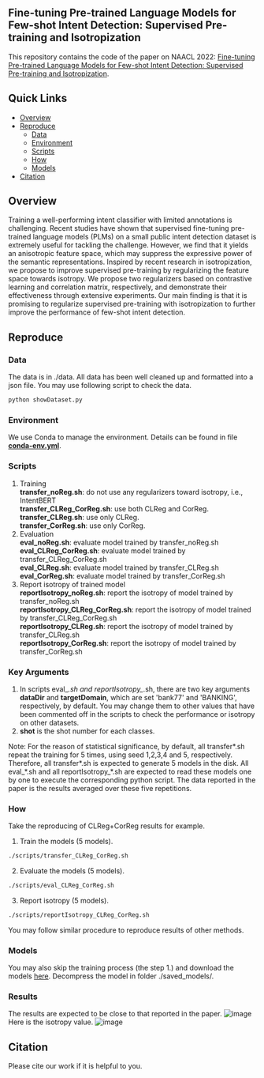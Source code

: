 ## Fine-tuning Pre-trained Language Models for Few-shot Intent Detection: Supervised Pre-training and Isotropization

This repository contains the code of the paper on NAACL 2022: [Fine-tuning Pre-trained Language Models for Few-shot Intent Detection: Supervised Pre-training and Isotropization](http://www.google.com).

## Quick Links

  - [Overview](#overview)
  - [Reproduce](#reproduce)
    - [Data](#data)
    - [Environment](#environment)
    - [Scripts](#scripts)
    - [How](#how)
    - [Models](#models)
  - [Citation](#citation)

## Overview

Training a well-performing intent classifier with limited annotations is challenging. Recent studies have shown that supervised fine-tuning pre-trained language models (PLMs) on a small public intent detection dataset is extremely useful for tackling the challenge. However, we find that it yields an anisotropic feature space, which may suppress the expressive power of the semantic representations. Inspired by recent research in isotropization, we propose to improve supervised pre-training by regularizing the feature space towards isotropy. We propose two regularizers based on contrastive learning and correlation matrix, respectively, and demonstrate their effectiveness through extensive experiments. Our main finding is that it is promising to regularize supervised pre-training with isotropization to further improve the performance of few-shot intent detection. 

## Reproduce
### Data
The data is in ./data. All data has been well cleaned up and formatted into a json file. You may use following script to check the data.

```bash
python showDataset.py
```

### Environment
We use Conda to manage the environment. Details can be found in file [**conda-env.yml**](https://github.com/hdzhang-code/isoFewShotIntentDetection/blob/main/conda-env.yml).

### Scripts
1. Training  
    **transfer_noReg.sh**: do not use any regularizers toward isotropy, i.e., IntentBERT  
    **transfer_CLReg_CorReg.sh**: use both CLReg and CorReg.   
    **transfer_CLReg.sh**: use only CLReg.   
    **transfer_CorReg.sh**: use only CorReg.   
2. Evaluation  
    **eval_noReg.sh**: evaluate model trained by transfer_noReg.sh  
    **eval_CLReg_CorReg.sh**: evaluate model trained by transfer_CLReg_CorReg.sh  
    **eval_CLReg.sh**: evaluate model trained by transfer_CLReg.sh  
    **eval_CorReg.sh**: evaluate model trained by transfer_CorReg.sh  
3. Report isotropy of trained model  
    **reportIsotropy_noReg.sh**: report the isotropy of model trained by transfer_noReg.sh  
    **reportIsotropy_CLReg_CorReg.sh**: report the isotropy of model trained by  transfer_CLReg_CorReg.sh  
    **reportIsotropy_CLReg.sh**: report the isotropy of model trained by transfer_CLReg.sh  
    **reportIsotropy_CorReg.sh**: report the isotropy of model trained by transfer_CorReg.sh  

### Key Arguments
1. In scripts eval_*.sh and reportIsotropy_*.sh, there are two key arguments **dataDir** and **targetDomain**, which are set 'bank77' and 'BANKING', respectively, by default. You may change them to other values that have been commented off in the scripts to check the performance or isotropy on other datasets.
2. **shot** is the shot number for each classes.

Note: For the reason of statistical significance, by default, all transfer*.sh repeat the training for 5 times, using seed 1,2,3,4 and 5, respectively. Therefore, all transfer*.sh is expected to generate 5 models in the disk. All eval_\*.sh and all reportIsotropy_\*.sh are expected to read these models one by one to execute the corresponding python script. The data reported in the paper is the results averaged over these five repetitions.

### How
Take the reproducing of CLReg+CorReg results for example.
1. Train the models (5 models).
```bash
./scripts/transfer_CLReg_CorReg.sh
```
2. Evaluate the models (5 models).
```bash
./scripts/eval_CLReg_CorReg.sh
```
3. Report isotropy (5 models).
```bash
./scripts/reportIsotropy_CLReg_CorReg.sh
```
You may follow similar procedure to reproduce results of other methods.


### Models
You may also skip the training process (the step 1.) and download the models [here](https://drive.google.com/file/d/1AE1Hp-n6xbExQGbNclvSuXrOexoxPvvi/view?usp=sharing). Decompress the model in folder ./saved_models/.

### Results
The results are expected to be close to that reported in the paper.
![image](https://user-images.githubusercontent.com/59167334/166639434-c83623fd-c19f-4bc8-8187-6e8f06bbc6ab.png)
Here is the isotropy value.
![image](https://user-images.githubusercontent.com/59167334/166639548-b2527a12-4da9-4eb6-b244-f5154eb60a92.png)


## Citation
Please cite our work if it is helpful to you.


